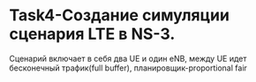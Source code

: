 # Task4-Создание симуляции сценария LTE в NS-3. 
Сценарий включает в себя два UE и один eNB, между UE идет бесконечный трафик(full buffer), планировщик-proportional fair
